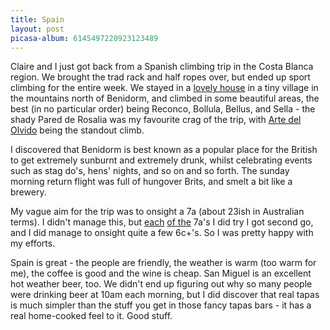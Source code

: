 ```yaml
---
title: Spain
layout: post
picasa-album: 6145497220923123489
---
```


Claire and I just got back from a Spanish climbing trip in the Costa Blanca
region. We brought the trad rack and half ropes over, but ended up sport
climbing for the entire week.  We stayed in a <a
href="http://abdet.com/accommodation-costa-blanca">lovely house</a> in a tiny
village in the mountains north of Benidorm, and climbed in some beautiful
areas, the best (in no particular order) being Reconco, Bollula, Bellus, and
Sella - the shady Pared de Rosalia was my favourite crag of the trip, with <a
href="http://www.rockfax.com/databases/r.php?i=14301">Arte del Olvido</a>
being the standout climb.

I discovered that Benidorm is best known as a popular place for the British to
get extremely sunburnt and extremely drunk, whilst celebrating events such as
stag do's, hens' nights, and so on and so forth. The sunday morning return
flight was full of hungover Brits, and smelt a bit like a brewery.

My vague aim for the trip was to onsight a 7a (about 23ish in Australian
terms). I didn't manage this, but <a
href="http://www.rockfax.com/databases/r.php?i=53555">each</a> <a
href="http://www.rockfax.com/databases/r.php?i=53986">of the</a> 7a's I did
try I got second go, and I did manage to onsight quite a few 6c+'s. So I was
pretty happy with my efforts.

Spain is great - the people are friendly, the weather is warm (too warm for
me), the coffee is good and the wine is cheap. San Miguel is an excellent hot
weather beer, too. We didn't end up figuring out why so many people were
drinking beer at 10am each morning, but I did discover that real tapas is much
simpler than the stuff you get in those fancy tapas bars - it has a real
home-cooked feel to it. Good stuff.